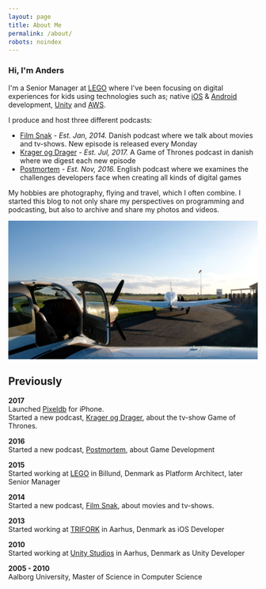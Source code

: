 ```yaml
---
layout: page
title: About Me
permalink: /about/
robots: noindex
---
```



### Hi, I'm Anders
I'm a Senior Manager at [LEGO](https://lego.com) where I've been focusing on digital experiences for kids using technologies such as; native [iOS](http://developer.apple.com) & [Android](https://developers.google.com) development, [Unity](http://unity3d.com) and [AWS](https://aws.amazon.com).

I produce and host three different podcasts:
* [Film Snak](http://filmsnak.dk) *- Est. Jan, 2014.* Danish podcast where we talk about movies and tv-shows. New episode is released every Monday
* [Krager og Drager](http://kragerogdrager.dk) *- Est. Jul, 2017.* A Game of Thrones podcast in danish where we digest each new episode
* [Postmortem](http://postmortem.fm) *- Est. Nov, 2016.* English podcast where we examines the challenges developers face when creating all kinds of digital games

My hobbies are photography, flying and travel, which I often combine. I started this blog to not only share my perspectives on programming and podcasting, but also to archive and share my photos and videos.

![about](/images/pages/about_temp.jpg)
<br />
## Previously
**2017**   
Launched [Pixeldb](https://itunes.apple.com/us/app/pixeldb-video-game-releases-videos-wiki/id1167943717?mt=8&at=1010luhA) for iPhone.   
Started a new podcast, [Krager og Drager](http://kragerogdrager.dk), about the tv-show Game of Thrones.

**2016**   
Started a new podcast, [Postmortem](http://www.postmortem.fm), about Game Development

**2015**   
Started working at [LEGO](https://lego.com) in Billund, Denmark as Platform Architect, later Senior Manager

**2014**   
Started a new podcast, [Film Snak](http://filmsnak.dk), about movies and tv-shows.

**2013**   
Started working at [TRIFORK](http://trifork.com) in Aarhus, Denmark as iOS Developer

**2010**   
Started working at [Unity Studios](http://unity-studios.com) in Aarhus, Denmark as Unity Developer

**2005 - 2010**   
Aalborg University, Master of Science in Computer Science